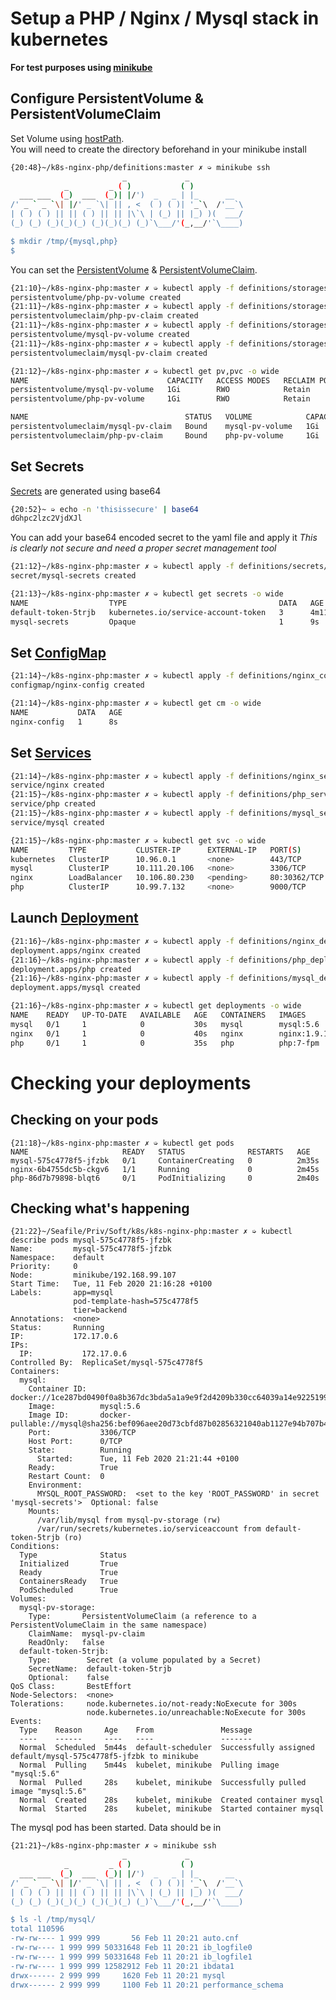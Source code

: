 # Setup a PHP / Nginx / Mysql stack in kubernetes
**For test purposes using [minikube](https://kubernetes.io/docs/setup/learning-environment/minikube/)**

## Configure PersistentVolume & PersistentVolumeClaim
Set Volume using [hostPath](https://kubernetes.io/docs/concepts/storage/volumes/#hostpath).  
You will need to create the directory beforehand in your minikube install
```bash
{20:48}~/k8s-nginx-php/definitions:master ✗ ➭ minikube ssh
                         _             _
            _         _ ( )           ( )
  ___ ___  (_)  ___  (_)| |/')  _   _ | |_      __
/' _ ` _ `\| |/' _ `\| || , <  ( ) ( )| '_`\  /'__`\
| ( ) ( ) || || ( ) || || |\`\ | (_) || |_) )(  ___/
(_) (_) (_)(_)(_) (_)(_)(_) (_)`\___/'(_,__/'`\____)

$ mkdir /tmp/{mysql,php}
$
```
You can set the [PersistentVolume](https://kubernetes.io/docs/concepts/storage/persistent-volumes/#persistent-volumes) & [PersistentVolumeClaim](https://kubernetes.io/docs/concepts/storage/persistent-volumes/#persistentvolumeclaims).
```bash
{21:10}~/k8s-nginx-php:master ✗ ➭ kubectl apply -f definitions/storages/php_pv_volume.yaml
persistentvolume/php-pv-volume created
{21:11}~/k8s-nginx-php:master ✗ ➭ kubectl apply -f definitions/storages/php_pv_claim.yaml
persistentvolumeclaim/php-pv-claim created
{21:11}~/k8s-nginx-php:master ✗ ➭ kubectl apply -f definitions/storages/mysql_pv_volume.yaml
persistentvolume/mysql-pv-volume created
{21:11}~/k8s-nginx-php:master ✗ ➭ kubectl apply -f definitions/storages/mysql_pv_claim.yaml
persistentvolumeclaim/mysql-pv-claim created

{21:12}~/k8s-nginx-php:master ✗ ➭ kubectl get pv,pvc -o wide
NAME                               CAPACITY   ACCESS MODES   RECLAIM POLICY   STATUS   CLAIM                    STORAGECLASS   REASON   AGE   VOLUMEMODE
persistentvolume/mysql-pv-volume   1Gi        RWO            Retain           Bound    default/mysql-pv-claim   manual                  63s   Filesystem
persistentvolume/php-pv-volume     1Gi        RWO            Retain           Bound    default/php-pv-claim     manual                  76s   Filesystem

NAME                                   STATUS   VOLUME            CAPACITY   ACCESS MODES   STORAGECLASS   AGE   VOLUMEMODE
persistentvolumeclaim/mysql-pv-claim   Bound    mysql-pv-volume   1Gi        RWO            manual         57s   Filesystem
persistentvolumeclaim/php-pv-claim     Bound    php-pv-volume     1Gi        RWO            manual         69s   Filesystem

```

## Set Secrets
[Secrets](https://kubernetes.io/docs/concepts/configuration/secret/) are generated using base64
```bash
{20:52}~ ➭ echo -n 'thisissecure' | base64
dGhpc2lzc2VjdXJl
```
You can add your base64 encoded secret to the yaml file and apply it
*This is clearly not secure and need a proper secret management tool*
```bash
{21:12}~/k8s-nginx-php:master ✗ ➭ kubectl apply -f definitions/secrets/mysql_secret.yaml
secret/mysql-secrets created

{21:13}~/k8s-nginx-php:master ✗ ➭ kubectl get secrets -o wide
NAME                  TYPE                                  DATA   AGE
default-token-5trjb   kubernetes.io/service-account-token   3      4m11s
mysql-secrets         Opaque                                1      9s

```

## Set [ConfigMap](https://kubernetes.io/docs/tasks/configure-pod-container/configure-pod-configmap/)
```bash
{21:14}~/k8s-nginx-php:master ✗ ➭ kubectl apply -f definitions/nginx_configMap.yaml
configmap/nginx-config created

{21:14}~/k8s-nginx-php:master ✗ ➭ kubectl get cm -o wide
NAME           DATA   AGE
nginx-config   1      8s

```

## Set [Services](https://kubernetes.io/docs/concepts/services-networking/service/)
```bash
{21:14}~/k8s-nginx-php:master ✗ ➭ kubectl apply -f definitions/nginx_service.yaml
service/nginx created
{21:15}~/k8s-nginx-php:master ✗ ➭ kubectl apply -f definitions/php_service.yaml
service/php created
{21:15}~/k8s-nginx-php:master ✗ ➭ kubectl apply -f definitions/mysql_service.yaml
service/mysql created

{21:15}~/k8s-nginx-php:master ✗ ➭ kubectl get svc -o wide
NAME         TYPE           CLUSTER-IP      EXTERNAL-IP   PORT(S)        AGE     SELECTOR
kubernetes   ClusterIP      10.96.0.1       <none>        443/TCP        6m57s   <none>
mysql        ClusterIP      10.111.20.106   <none>        3306/TCP       33s     app=mysql,tier=backend
nginx        LoadBalancer   10.106.80.230   <pending>     80:30362/TCP   48s     app=nginx,tier=backend
php          ClusterIP      10.99.7.132     <none>        9000/TCP       40s     app=php,tier=backend

```

## Launch [Deployment](https://kubernetes.io/docs/concepts/workloads/controllers/deployment/)
```bash
{21:16}~/k8s-nginx-php:master ✗ ➭ kubectl apply -f definitions/nginx_deployment.yaml
deployment.apps/nginx created
{21:16}~/k8s-nginx-php:master ✗ ➭ kubectl apply -f definitions/php_deployment.yaml
deployment.apps/php created
{21:16}~/k8s-nginx-php:master ✗ ➭ kubectl apply -f definitions/mysql_deployment.yaml
deployment.apps/mysql created

{21:16}~/k8s-nginx-php:master ✗ ➭ kubectl get deployments -o wide
NAME    READY   UP-TO-DATE   AVAILABLE   AGE   CONTAINERS   IMAGES        SELECTOR
mysql   0/1     1            0           30s   mysql        mysql:5.6     app=mysql,tier=backend
nginx   0/1     1            0           40s   nginx        nginx:1.9.1   app=nginx,tier=backend
php     0/1     1            0           35s   php          php:7-fpm     app=php,tier=backend
```

# Checking your deployments
## Checking on your pods
```
{21:18}~/k8s-nginx-php:master ✗ ➭ kubectl get pods
NAME                     READY   STATUS              RESTARTS   AGE
mysql-575c4778f5-jfzbk   0/1     ContainerCreating   0          2m35s
nginx-6b4755dc5b-ckgv6   1/1     Running             0          2m45s
php-86d7b79898-blqt6     0/1     PodInitializing     0          2m40s
```
## Checking what's happening 
```
{21:22}~/Seafile/Priv/Soft/k8s/k8s-nginx-php:master ✗ ➭ kubectl describe pods mysql-575c4778f5-jfzbk
Name:         mysql-575c4778f5-jfzbk
Namespace:    default
Priority:     0
Node:         minikube/192.168.99.107
Start Time:   Tue, 11 Feb 2020 21:16:28 +0100
Labels:       app=mysql
              pod-template-hash=575c4778f5
              tier=backend
Annotations:  <none>
Status:       Running
IP:           172.17.0.6
IPs:
  IP:           172.17.0.6
Controlled By:  ReplicaSet/mysql-575c4778f5
Containers:
  mysql:
    Container ID:   docker://1ce287bd0490f0a8b367dc3bda5a1a9e9f2d4209b330cc64039a14e9225199fe
    Image:          mysql:5.6
    Image ID:       docker-pullable://mysql@sha256:bef096aee20d73cbfd87b02856321040ab1127e94b707b41927804776dca02fc
    Port:           3306/TCP
    Host Port:      0/TCP
    State:          Running
      Started:      Tue, 11 Feb 2020 21:21:44 +0100
    Ready:          True
    Restart Count:  0
    Environment:
      MYSQL_ROOT_PASSWORD:  <set to the key 'ROOT_PASSWORD' in secret 'mysql-secrets'>  Optional: false
    Mounts:
      /var/lib/mysql from mysql-pv-storage (rw)
      /var/run/secrets/kubernetes.io/serviceaccount from default-token-5trjb (ro)
Conditions:
  Type              Status
  Initialized       True
  Ready             True
  ContainersReady   True
  PodScheduled      True
Volumes:
  mysql-pv-storage:
    Type:       PersistentVolumeClaim (a reference to a PersistentVolumeClaim in the same namespace)
    ClaimName:  mysql-pv-claim
    ReadOnly:   false
  default-token-5trjb:
    Type:        Secret (a volume populated by a Secret)
    SecretName:  default-token-5trjb
    Optional:    false
QoS Class:       BestEffort
Node-Selectors:  <none>
Tolerations:     node.kubernetes.io/not-ready:NoExecute for 300s
                 node.kubernetes.io/unreachable:NoExecute for 300s
Events:
  Type    Reason     Age    From               Message
  ----    ------     ----   ----               -------
  Normal  Scheduled  5m44s  default-scheduler  Successfully assigned default/mysql-575c4778f5-jfzbk to minikube
  Normal  Pulling    5m44s  kubelet, minikube  Pulling image "mysql:5.6"
  Normal  Pulled     28s    kubelet, minikube  Successfully pulled image "mysql:5.6"
  Normal  Created    28s    kubelet, minikube  Created container mysql
  Normal  Started    28s    kubelet, minikube  Started container mysql
```
The mysql pod has been started.
Data should be in 
```bash
{21:21}~/k8s-nginx-php:master ✗ ➭ minikube ssh
                         _             _
            _         _ ( )           ( )
  ___ ___  (_)  ___  (_)| |/')  _   _ | |_      __
/' _ ` _ `\| |/' _ `\| || , <  ( ) ( )| '_`\  /'__`\
| ( ) ( ) || || ( ) || || |\`\ | (_) || |_) )(  ___/
(_) (_) (_)(_)(_) (_)(_)(_) (_)`\___/'(_,__/'`\____)

$ ls -l /tmp/mysql/
total 110596
-rw-rw---- 1 999 999       56 Feb 11 20:21 auto.cnf
-rw-rw---- 1 999 999 50331648 Feb 11 20:21 ib_logfile0
-rw-rw---- 1 999 999 50331648 Feb 11 20:21 ib_logfile1
-rw-rw---- 1 999 999 12582912 Feb 11 20:21 ibdata1
drwx------ 2 999 999     1620 Feb 11 20:21 mysql
drwx------ 2 999 999     1100 Feb 11 20:21 performance_schema
```
